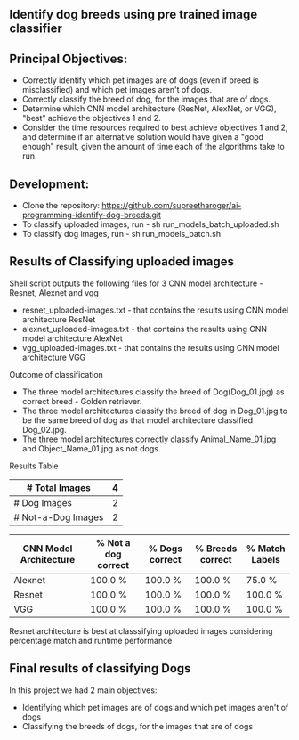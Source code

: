 ## Identify dog breeds using pre trained image classifier

## Principal Objectives:
* Correctly identify which pet images are of dogs (even if breed is misclassified) and which pet images aren't of dogs.
* Correctly classify the breed of dog, for the images that are of dogs. 
* Determine which CNN model architecture (ResNet, AlexNet, or VGG), "best" achieve the objectives 1 and 2.   
* Consider the time resources required to best achieve objectives 1 and 2, and determine if an alternative solution would have given a "good enough" result, given the amount of time each of the algorithms take to run.

## Development:
* Clone the repository: https://github.com/supreetharoger/ai-programming-identify-dog-breeds.git
* To classify uploaded images, run - sh run_models_batch_uploaded.sh
* To classify dog images, run - sh run_models_batch.sh

## Results of Classifying uploaded images
Shell script outputs the following files for 3 CNN model architecture - Resnet, Alexnet and vgg
* resnet_uploaded-images.txt - that contains the results using CNN model architecture ResNet
* alexnet_uploaded-images.txt - that contains the results using CNN model architecture AlexNet
* vgg_uploaded-images.txt - that contains the results using CNN model architecture VGG

Outcome of classification
* The three model architectures classify the breed of Dog(Dog_01.jpg) as correct breed - Golden retriever.
* The three model architectures classify the breed of dog in Dog_01.jpg to be the same breed of dog as that model architecture classified Dog_02.jpg.
* The three model architectures correctly classify Animal_Name_01.jpg and Object_Name_01.jpg as not dogs.

Results Table

| # Total Images     | 4 |
| ------------------ | - |
| # Dog Images       | 2 |
| # Not-a-Dog Images | 2 |

| CNN Model Architecture | % Not a dog correct | % Dogs correct | % Breeds correct | % Match Labels |
| ---------------------- | ------------------- | -------------- | ---------------- | -------------- |
| Alexnet                |        100.0 %      |      100.0 %   |       100.0 %    |      75.0 %    |
| Resnet                 |        100.0 %      |      100.0 %   |       100.0 %    |     100.0 %    |
| VGG                    |        100.0 %      |      100.0 %   |       100.0 %    |     100.0 %    |

Resnet architecture is best at classsifying uploaded images considering percentage match and runtime performance

## Final results of classifying Dogs

In this project we had 2 main objectives:
* Identifying which pet images are of dogs and which pet images aren't of dogs
* Classifying the breeds of dogs, for the images that are of dogs




